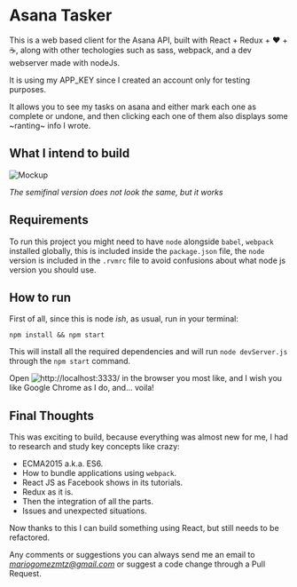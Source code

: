 # Asana Tasker
This is a web based client for the Asana API, built with React + Redux + :heart: + :coffee:, along with other techologies such as sass, webpack, and a dev webserver made with nodeJs.

It is using my APP_KEY since I created an account only for testing purposes.

It allows you to see my tasks on asana and either mark each one as complete or undone, and then clicking each one of them also displays some ~ranting~ info I wrote.

## What I intend to build
![Mockup](https://s9.postimg.org/u1aj7ciun/Screen_Shot_2016_10_04_at_5_36_26_PM.png)

_The semifinal version does not look the same, but it works_

## Requirements
To run this project you might need to have `node` alongside `babel`, `webpack` installed globally, this is included inside the `package.json` file, the `node` version is included in the `.rvmrc` file to avoid confusions about what node js version you should use.

## How to run
First of all, since this is node _ish_, as usual, run in your terminal:
```
npm install && npm start
```
This will install all the required dependencies and will run `node devServer.js` through the `npm start` command.

Open ![http://localhost:3333/](http://localhost:3333/) in the browser you most like, and I wish you like Google Chrome as I do, and... voila!

## Final Thoughts
This was exciting to build, because everything was almost new for me, I had to research and study key concepts like crazy:

- ECMA2015 a.k.a. ES6.
- How to bundle applications using `webpack`.
- React JS as Facebook shows in its tutorials.
- Redux as it is.
- Then the integration of all the parts.
- Issues and unexpected situations.

Now thanks to this I can build something using React, but still needs to be refactored.

Any comments or suggestions you can always send me an email to *mariogomezmtz@gmail.com* or suggest a code change through a Pull Request.
